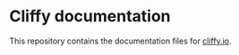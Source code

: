 # Cliffy documentation

This repository contains the documentation files for
[cliffy.io](https://cliffy.io).
